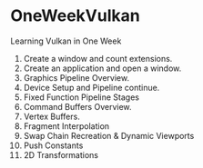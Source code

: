 # OneWeekVulkan
Learning Vulkan in One Week

1. Create a window and count extensions.  
2. Create an application and open a window.  
3. Graphics Pipeline Overview.
4. Device Setup and Pipeline continue.
5. Fixed Function Pipeline Stages 
6. Command Buffers Overview.
7. Vertex Buffers.
8. Fragment Interpolation
9. Swap Chain Recreation & Dynamic Viewports
10. Push Constants 
11. 2D Transformations